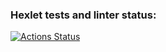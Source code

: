 ### Hexlet tests and linter status:
[![Actions Status](https://github.com/Kibuzzz/php-project-45/workflows/hexlet-check/badge.svg)](https://github.com/Kibuzzz/php-project-45/actions)